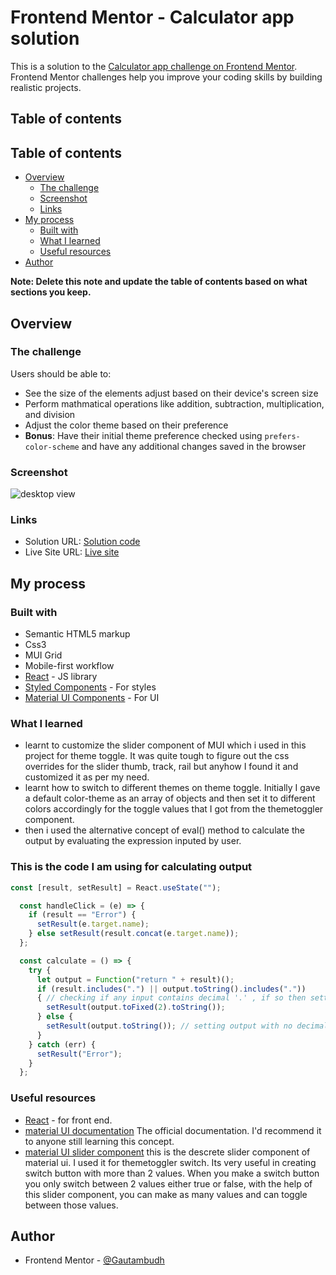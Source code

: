 # Frontend Mentor - Calculator app solution

This is a solution to the [Calculator app challenge on Frontend Mentor](https://www.frontendmentor.io/challenges/calculator-app-9lteq5N29). Frontend Mentor challenges help you improve your coding skills by building realistic projects. 

## Table of contents

## Table of contents

- [Overview](#overview)
  - [The challenge](#the-challenge)
  - [Screenshot](#screenshot)
  - [Links](#links)
- [My process](#my-process)
  - [Built with](#built-with)
  - [What I learned](#what-i-learned)
  - [Useful resources](#useful-resources)
- [Author](#author)

**Note: Delete this note and update the table of contents based on what sections you keep.**

## Overview

### The challenge

Users should be able to:

- See the size of the elements adjust based on their device's screen size
- Perform mathmatical operations like addition, subtraction, multiplication, and division
- Adjust the color theme based on their preference
- **Bonus**: Have their initial theme preference checked using `prefers-color-scheme` and have any additional changes saved in the browser

### Screenshot

![desktop view](https://github.com/Gautambudh/React-calculator-app/assets/112330342/96b4242c-1ffd-48d1-83c3-5df58dbcaf2c)


### Links

- Solution URL: [Solution code](https://github.com/Gautambudh/React-calculator-app.git)
- Live Site URL: [Live site](https://developer-gautam-calculator.netlify.app/)

## My process

### Built with

- Semantic HTML5 markup
- Css3
- MUI Grid
- Mobile-first workflow
- [React](https://reactjs.org/) - JS library
- [Styled Components](https://styled-components.com/) - For styles
- [Material UI Components](https://mui.com/material-ui/getting-started/overview/) - For UI


### What I learned
- learnt to customize the slider component of MUI which i used in this project for theme toggle. It was quite tough to 
  figure out the css overrides for the slider thumb, track, rail but anyhow I found it and customized it as per my need.
- learnt how to switch to different themes on theme toggle. Initially I gave a default color-theme as an array of objects
  and then set it to different colors accordingly for the toggle values that I got from the themetoggler component.
- then i used the alternative concept of eval() method to calculate the output by evaluating the expression inputed by user.

### This is the code I am using for calculating output
```js
const [result, setResult] = React.useState("");

  const handleClick = (e) => {
    if (result == "Error") {
      setResult(e.target.name);
    } else setResult(result.concat(e.target.name));
  };

  const calculate = () => {
    try {
      let output = Function("return " + result)();
      if (result.includes(".") || output.toString().includes(".")) 
      { // checking if any input contains decimal '.' , if so then setting output upto 2 decimal
        setResult(output.toFixed(2).toString());
      } else {
        setResult(output.toString()); // setting output with no decimal or say integer
      }
    } catch (err) {
      setResult("Error");
    }
  };
```

### Useful resources

- [React](https://reactjs.org/) - for front end.
- [material UI documentation](https://mui.com/material-ui/getting-started/overview/) The official documentation. I'd recommend it to anyone still learning this concept.
- [material UI slider component](https://mui.com/material-ui/react-slider/#discrete-sliders) this is the descrete slider component of material ui. I used it for themetoggler switch. Its very useful in creating switch button with more than 2 values. When you make a switch button you only switch between 2 values either true or false, with the help of this slider component, you can make as many values and can toggle between those values.

## Author

- Frontend Mentor - [@Gautambudh](https://www.frontendmentor.io/profile/Gautambudh)
